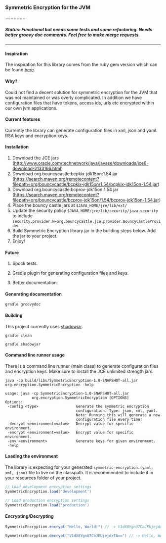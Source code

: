 ### Symmetric Encryption for the JVM
=======

##### Status: Functional but needs some tests and some refactoring. Needs better groovy doc comments. Feel free to make merge requests.
-----------

#### Inspiration

The inspiration for this library comes from the ruby gem version which can be found [here](https://github.com/rocketjob/symmetric-encryption).

#### Why?

Could not find a decent solution for symmetric encryption for the JVM that was not maintained or was overly complicated.
In addition we have configuration files that have tokens, access ids, urls etc encrypted within our own jvm applications.

#### Current features

Currently the library can generate configuration files in xml, json and yaml. RSA keys and encryption keys.
 
#### Installation

1. Download the JCE jars (http://www.oracle.com/technetwork/java/javase/downloads/jce8-download-2133166.html)
2. Download org.bouncycastle:bcpkix-jdk15on:1.54 jar (https://search.maven.org/remotecontent?filepath=org/bouncycastle/bcpkix-jdk15on/1.54/bcpkix-jdk15on-1.54.jar)
3. Download org.bouncycastle:bcprov-jdk15on:1.54 jar (https://search.maven.org/remotecontent?filepath=org/bouncycastle/bcprov-jdk15on/1.54/bcprov-jdk15on-1.54.jar)
4. Place the bouncy castle jars at `$JAVA_HOME/jre/lib/ext/`
5. Update the security policy `$JAVA_HOME/jre/lib/security/java.security` to include `security.provider.N=org.bouncycastle.jce.provider.BouncyCastleProvider`
6. Build Symmetric Encryption library jar in the building steps below. Add the jar to your project.
7. Enjoy!

#### Future

1. Spock tests.

2. Gradle plugin for generating configuration files and keys.

3. Better documentation.

#### Generating documentation

```
gradle groovydoc
```

#### Building

This project currently uses [shadowjar](https://github.com/johnrengelman/shadow).

```
gradle clean

gradle shadowjar
```
 
#### Command line runner usage

There is a command line runner (main class) to generate configuration files and encryption keys. 
Make sure to install the JCE unlimited strength jars.

```
java -cp build/libs/SymmetricEncryption-1.0-SNAPSHOT-all.jar org.encryption.SymmetricEncryption -help

usage: java -cp SymmetricEncryption-1.0-SNAPSHOT-all.jar
            org.encryption.SymmetricEncryption [OPTIONS]
Options:
 -config <type>                 Generate the symmetric encryption
                                configuration. Type: json, xml, yaml.
                                Note: Running this will generate a new
                                configuration file every time!
 -decrypt <environment=value>   Decrypt value for specific environment.
 -encrypt <environment=value>   Encrypt value for specific environment.
 -env <environment>             Generate keys for given environment.
 -help
```


#### Loading the environment
 
The library is expecting for your generated `symmetric-encryption.(yaml, xml, json)` file to live on the classpath. It is recommended to include it in your resources folder of your project.

```groovy
// Load development encryption settings
SymmetricEncryption.load('development')

// Load production encryption settings
SymmetricEncryption.load('production')
```


#### Encrypting/Decrypting

```groovy
SymmetricEncryption.encrypt("Hello, World!") // -> V1dX8YgnU7CbJEUjejdxTA==

SymmetricEncryption.decrypt("V1dX8YgnU7CbJEUjejdxTA==") // -> Hello, World!
```
